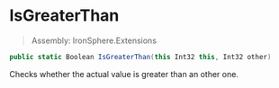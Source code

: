 ﻿

# IsGreaterThan

> Assembly: IronSphere.Extensions

```csharp
public static Boolean IsGreaterThan(this Int32 this, Int32 other)
```

Checks whether the actual value is greater than an other one.

 